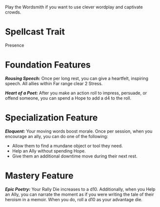 Play the Wordsmith if you want to use clever wordplay and captivate crowds.

# Spellcast Trait

Presence

# Foundation Features

***Rousing Speech:*** Once per long rest, you can give a heartfelt, inspiring speech. All allies within Far range clear 2 Stress.

***Heart of a Poet:*** After you make an action roll to impress, persuade, or offend someone, you can spend a Hope to add a d4 to the roll.

# Specialization Feature

***Eloquent:*** Your moving words boost morale. Once per session, when you encourage an ally, you can do one of the following:

- Allow them to find a mundane object or tool they need.
- Help an Ally without spending Hope.
- Give them an additional downtime move during their next rest.

# Mastery Feature

***Epic Poetry:*** Your Rally Die increases to a d10. Additionally, when you Help an Ally, you can narrate the moment as if you were writing the tale of their heroism in a memoir. When you do, roll a d10 as your advantage die.
